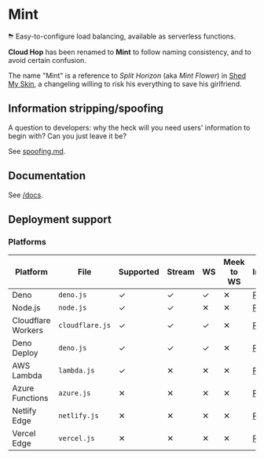 # Mint
⛈ Easy-to-configure load balancing, available as serverless functions.

**Cloud Hop** has been renamed to **Mint** to follow naming consistency, and to avoid certain confusion.

The name "Mint" is a reference to _Split Horizon_ (aka _Mint Flower_) in [Shed My Skin](https://www.fimfiction.net/story/406711/shed-my-skin), a changeling willing to risk his everything to save his girlfriend.

## Information stripping/spoofing
A question to developers: why the heck will you need users' information to begin with? Can you just leave it be?

See [spoofing.md](docs/spoofing.md).

## Documentation
See [/docs](docs/README.md).

## Deployment support
### Platforms
| Platform | File | Supported | Stream | WS | Meek to WS | Instructions |
| -------- | ---- | --------- | ------ | -- | ---------- | ------------ |
| Deno | `deno.js` | ✓ | ✓ | ✓ | ✕ | [Read](docs/deploy/deno.md) |
| Node.js | `node.js` | ✓ | ✓ | ✕ | ✕ | [Read](docs/deploy/node.md) |
| Cloudflare Workers | `cloudflare.js` | ✓ | ✓ | ✓ | ✕ | [Read](docs/deploy/cloudflare.md) |
| Deno Deploy | `deno.js` | ✓ | ✓ | ✓ | ✕ | [Read](docs/deploy/denoDeploy.md) |
| AWS Lambda | `lambda.js` | ✓ | ✕ | ✕ | ✕ | [Read](docs/deploy/lambda.md) |
| Azure Functions | `azure.js` | ✕ | ✕ | ✕ | ✕ | [Read](docs/deploy/azure.md) |
| Netlify Edge | `netlify.js` | ✕ | ✕ | ✕ | ✕ | [Read](docs/deploy/netlify.md) |
| Vercel Edge | `vercel.js` | ✕ | ✕ | ✕ | ✕ | [Read](docs/deploy/vercel.md) |

